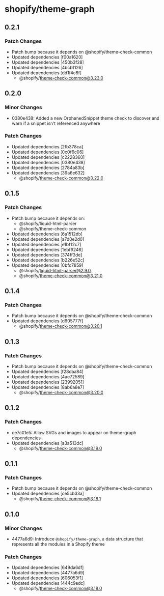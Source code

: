 # shopify/theme-graph

## 0.2.1

### Patch Changes

- Patch bump because it depends on @shopify/theme-check-common
- Updated dependencies [f00a1620]
- Updated dependencies [450b3f28]
- Updated dependencies [4bcb1126]
- Updated dependencies [dd1f4c8f]
  - @shopify/theme-check-common@3.23.0

## 0.2.0

### Minor Changes

- 0380e438: Added a new OrphanedSnippet theme check to discover and warn if a snippet isn't referenced anywhere

### Patch Changes

- Updated dependencies [2fb378ca]
- Updated dependencies [0c0f6c06]
- Updated dependencies [c2228360]
- Updated dependencies [0380e438]
- Updated dependencies [2784a83b]
- Updated dependencies [39a6e632]
  - @shopify/theme-check-common@3.22.0

## 0.1.5

### Patch Changes

- Patch bump because it depends on:
  - @shopify/liquid-html-parser
  - @shopify/theme-check-common
- Updated dependencies [6a1512db]
- Updated dependencies [a7d0e2d0]
- Updated dependencies [e1bf12c7]
- Updated dependencies [1ebf9246]
- Updated dependencies [374ff3de]
- Updated dependencies [b226e52c]
- Updated dependencies [0bfc7859]
  - @shopify/liquid-html-parser@2.9.0
  - @shopify/theme-check-common@3.21.0

## 0.1.4

### Patch Changes

- Patch bump because it depends on @shopify/theme-check-common
- Updated dependencies [d605777f]
  - @shopify/theme-check-common@3.20.1

## 0.1.3

### Patch Changes

- Patch bump because it depends on @shopify/theme-check-common
- Updated dependencies [f28daa84]
- Updated dependencies [4ae72589]
- Updated dependencies [23992051]
- Updated dependencies [8ab6a8e7]
  - @shopify/theme-check-common@3.20.0

## 0.1.2

### Patch Changes

- ce7c01e5: Allow SVGs and images to appear on theme-graph dependencies
- Updated dependencies [a3a513dc]
  - @shopify/theme-check-common@3.19.0

## 0.1.1

### Patch Changes

- Patch bump because it depends on @shopify/theme-check-common
- Updated dependencies [ce5cb33a]
  - @shopify/theme-check-common@3.18.1

## 0.1.0

### Minor Changes

- 4477a6d9: Introduce `@shopify/theme-graph`, a data structure that represents all the modules in a Shopify theme

### Patch Changes

- Updated dependencies [649da6df]
- Updated dependencies [4477a6d9]
- Updated dependencies [606053f1]
- Updated dependencies [444c9edc]
  - @shopify/theme-check-common@3.18.0
